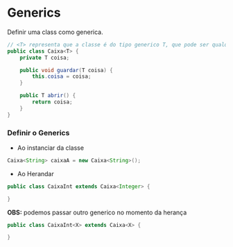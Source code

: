 # Generics

Definir uma class como generica.

```java
// <T> representa que a classe é do tipo generico T, que pode ser qualquer coisa
public class Caixa<T> {
    private T coisa;

    public void guardar(T coisa) {
        this.coisa = coisa;
    }

    public T abrir() {
        return coisa;
    }
}

```

### Definir o Generics

* Ao instanciar da classe

```java
Caixa<String> caixaA = new Caixa<String>();
```

* Ao Herandar

```java
public class CaixaInt extends Caixa<Integer> {

}
```
**OBS:** podemos passar outro generico no momento da herança

```java
public class CaixaInt<X> extends Caixa<X> {

}
```
    